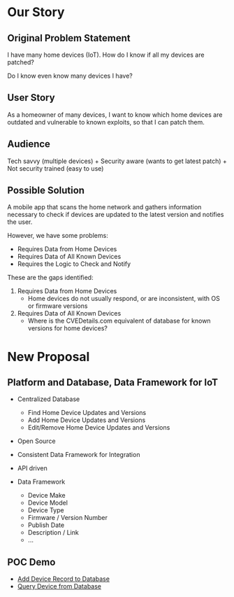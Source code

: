 # Our Story

## Original Problem Statement

I have many home devices (IoT).
How do I know if all my devices are patched?

Do I know even know many devices I have?

## User Story

As a homeowner of many devices,
I want to know which home devices are outdated and vulnerable to known exploits,
so that I can patch them.

## Audience

Tech savvy (multiple devices)
     +
Security aware (wants to get latest patch)
     +
Not security trained (easy to use)


## Possible Solution

A mobile app that scans the home network and gathers information necessary to check if devices are updated to the latest version and notifies the user.

However, we have some problems:
* Requires Data from Home Devices
* Requires Data of All Known Devices
* Requires the Logic to Check and Notify

These are the gaps identified:
1. Requires Data from Home Devices
   - Home devices do not usually respond, or are inconsistent, with OS or firmware versions
1. Requires Data of All Known Devices
   - Where is the CVEDetails.com equivalent of database for known versions for home devices?

# New Proposal

## Platform and Database, Data Framework for IoT
- Centralized Database
  - Find Home Device Updates and Versions
  - Add Home Device Updates and Versions
  - Edit/Remove Home Device Updates and Versions
- Open Source
- Consistent Data Framework for Integration
- API driven

- Data Framework
  - Device Make
  - Device Model
  - Device Type
  - Firmware / Version Number
  - Publish Date
  - Description / Link
  - ...


## POC Demo

* [Add Device Record to Database](./add-device-update.html)
* [Query Device from Database](./get-device-update.html)

